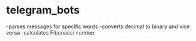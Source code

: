 # telegram_bots
-parses messages for specific words 
-converts decimal to binary and vice versa
-calculates  Fibonacci number 
